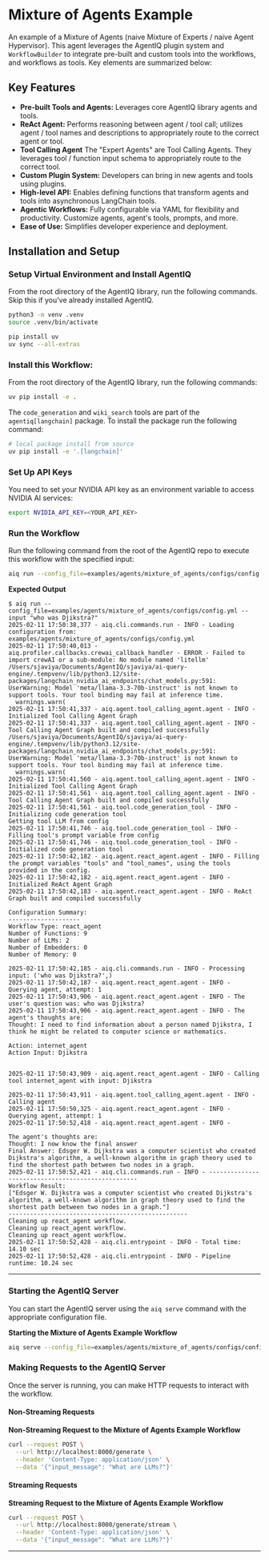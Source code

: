 <!--
SPDX-FileCopyrightText: Copyright (c) 2025, NVIDIA CORPORATION & AFFILIATES. All rights reserved.
SPDX-License-Identifier: Apache-2.0

Licensed under the Apache License, Version 2.0 (the "License");
you may not use this file except in compliance with the License.
You may obtain a copy of the License at

http://www.apache.org/licenses/LICENSE-2.0

Unless required by applicable law or agreed to in writing, software
distributed under the License is distributed on an "AS IS" BASIS,
WITHOUT WARRANTIES OR CONDITIONS OF ANY KIND, either express or implied.
See the License for the specific language governing permissions and
limitations under the License.
-->

<!--
  SPDX-FileCopyrightText: Copyright (c) 2024-2025 NVIDIA CORPORATION & AFFILIATES. All rights reserved.
  SPDX-License-Identifier: Apache-2.0
-->

# Mixture of Agents Example

An example of a Mixture of Agents (naive Mixture of Experts / naive Agent Hypervisor). This agent leverages the AgentIQ plugin system and `WorkflowBuilder` to integrate pre-built and custom tools into the workflows, and workflows as tools. Key elements are summarized below:

## Key Features

- **Pre-built Tools and Agents:** Leverages core AgentIQ library agents and tools.
- **ReAct Agent:** Performs reasoning between agent / tool call; utilizes agent / tool names and descriptions to appropriately route to the correct agent or tool.
- **Tool Calling Agent** The "Expert Agents" are Tool Calling Agents.  They leverages tool / function input schema to appropriately route to the correct tool.
- **Custom Plugin System:** Developers can bring in new agents and tools using plugins.
- **High-level API:** Enables defining functions that transform agents and tools into asynchronous LangChain tools.
- **Agentic Workflows:** Fully configurable via YAML for flexibility and productivity. Customize agents, agent's tools, prompts, and more.
- **Ease of Use:** Simplifies developer experience and deployment.

## Installation and Setup

### Setup Virtual Environment and Install AgentIQ

From the root directory of the AgentIQ library, run the following commands. Skip this if you've already installed AgentIQ.

```bash
python3 -m venv .venv
source .venv/bin/activate

pip install uv
uv sync --all-extras
```

### Install this Workflow:

From the root directory of the AgentIQ library, run the following commands:

```bash
uv pip install -e .
```

The `code_generation` and `wiki_search` tools are part of the `agentiq[langchain]` package.  To install the package run the following command:
```bash
# local package install from source
uv pip install -e '.[langchain]'
```


### Set Up API Keys

You need to set your NVIDIA API key as an environment variable to access NVIDIA AI services:

```bash
export NVIDIA_API_KEY=<YOUR_API_KEY>
```

### Run the Workflow

Run the following command from the root of the AgentIQ repo to execute this workflow with the specified input:

```bash
aiq run --config_file=examples/agents/mixture_of_agents/configs/config.yml --input "who was Djikstra?"
```

**Expected Output**

```console
$ aiq run --config_file=examples/agents/mixture_of_agents/configs/config.yml --input "who was Djikstra?"
2025-02-11 17:50:38,377 - aiq.cli.commands.run - INFO - Loading configuration from: examples/agents/mixture_of_agents/configs/config.yml
2025-02-11 17:50:40,013 - aiq.profiler.callbacks.crewai_callback_handler - ERROR - Failed to import crewAI or a sub-module: No module named 'litellm'
/Users/sjaviya/Documents/AgentIQ/sjaviya/ai-query-engine/.tempvenv/lib/python3.12/site-packages/langchain_nvidia_ai_endpoints/chat_models.py:591: UserWarning: Model 'meta/llama-3.3-70b-instruct' is not known to support tools. Your tool binding may fail at inference time.
  warnings.warn(
2025-02-11 17:50:41,337 - aiq.agent.tool_calling_agent.agent - INFO - Initialized Tool Calling Agent Graph
2025-02-11 17:50:41,337 - aiq.agent.tool_calling_agent.agent - INFO - Tool Calling Agent Graph built and compiled successfully
/Users/sjaviya/Documents/AgentIQ/sjaviya/ai-query-engine/.tempvenv/lib/python3.12/site-packages/langchain_nvidia_ai_endpoints/chat_models.py:591: UserWarning: Model 'meta/llama-3.3-70b-instruct' is not known to support tools. Your tool binding may fail at inference time.
  warnings.warn(
2025-02-11 17:50:41,560 - aiq.agent.tool_calling_agent.agent - INFO - Initialized Tool Calling Agent Graph
2025-02-11 17:50:41,561 - aiq.agent.tool_calling_agent.agent - INFO - Tool Calling Agent Graph built and compiled successfully
2025-02-11 17:50:41,561 - aiq.tool.code_generation_tool - INFO - Initializing code generation tool
Getting tool LLM from config
2025-02-11 17:50:41,746 - aiq.tool.code_generation_tool - INFO - Filling tool's prompt variable from config
2025-02-11 17:50:41,746 - aiq.tool.code_generation_tool - INFO - Initialized code generation tool
2025-02-11 17:50:42,182 - aiq.agent.react_agent.agent - INFO - Filling the prompt variables "tools" and "tool_names", using the tools provided in the config.
2025-02-11 17:50:42,182 - aiq.agent.react_agent.agent - INFO - Initialized ReAct Agent Graph
2025-02-11 17:50:42,183 - aiq.agent.react_agent.agent - INFO - ReAct Graph built and compiled successfully

Configuration Summary:
--------------------
Workflow Type: react_agent
Number of Functions: 9
Number of LLMs: 2
Number of Embedders: 0
Number of Memory: 0

2025-02-11 17:50:42,185 - aiq.cli.commands.run - INFO - Processing input: ('who was Djikstra?',)
2025-02-11 17:50:42,187 - aiq.agent.react_agent.agent - INFO - Querying agent, attempt: 1
2025-02-11 17:50:43,906 - aiq.agent.react_agent.agent - INFO - The user's question was: who was Djikstra?
2025-02-11 17:50:43,906 - aiq.agent.react_agent.agent - INFO - The agent's thoughts are:
Thought: I need to find information about a person named Djikstra, I think he might be related to computer science or mathematics.

Action: internet_agent
Action Input: Djikstra


2025-02-11 17:50:43,909 - aiq.agent.react_agent.agent - INFO - Calling tool internet_agent with input: Djikstra

2025-02-11 17:50:43,911 - aiq.agent.tool_calling_agent.agent - INFO - Calling agent
2025-02-11 17:50:50,325 - aiq.agent.react_agent.agent - INFO - Querying agent, attempt: 1
2025-02-11 17:50:52,418 - aiq.agent.react_agent.agent - INFO -

The agent's thoughts are:
Thought: I now know the final answer
Final Answer: Edsger W. Dijkstra was a computer scientist who created Dijkstra's algorithm, a well-known algorithm in graph theory used to find the shortest path between two nodes in a graph.
2025-02-11 17:50:52,421 - aiq.cli.commands.run - INFO - --------------------------------------------------
Workflow Result:
["Edsger W. Dijkstra was a computer scientist who created Dijkstra's algorithm, a well-known algorithm in graph theory used to find the shortest path between two nodes in a graph."]
--------------------------------------------------
Cleaning up react_agent workflow.
Cleaning up react_agent workflow.
Cleaning up react_agent workflow.
2025-02-11 17:50:52,428 - aiq.cli.entrypoint - INFO - Total time: 14.10 sec
2025-02-11 17:50:52,428 - aiq.cli.entrypoint - INFO - Pipeline runtime: 10.24 sec
```
---

### Starting the AgentIQ Server

You can start the AgentIQ server using the `aiq serve` command with the appropriate configuration file.

**Starting the Mixture of Agents Example Workflow**

```bash
aiq serve --config_file=examples/agents/mixture_of_agents/configs/config.yml
```

### Making Requests to the AgentIQ Server

Once the server is running, you can make HTTP requests to interact with the workflow.

#### Non-Streaming Requests

**Non-Streaming Request to the Mixture of Agents Example Workflow**

```bash
curl --request POST \
  --url http://localhost:8000/generate \
  --header 'Content-Type: application/json' \
  --data '{"input_message": "What are LLMs?"}'
```

#### Streaming Requests

**Streaming Request to the Mixture of Agents Example Workflow**

```bash
curl --request POST \
  --url http://localhost:8000/generate/stream \
  --header 'Content-Type: application/json' \
  --data '{"input_message": "What are LLMs?"}'
```
---
